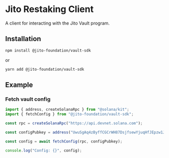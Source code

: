 # Jito Restaking Client

A client for interacting with the Jito Vault program.

## Installation

```bash
npm install @jito-foundation/vault-sdk
```

or

```bash
yarn add @jito-foundation/vault-sdk
```

## Example

### Fetch vault config

```typescript
import { address, createSolanaRpc } from "@solana/kit";
import { fetchConfig } from "@jito-foundation/vault-sdk";

const rpc = createSolanaRpc("https://api.devnet.solana.com");

const configPubkey = address("UwuSgAq4zByffCGCrWH87DsjfsewYjuqHfJEpzw1Jq3");

const config = await fetchConfig(rpc, configPubkey);

console.log("Config: {}", config);
```